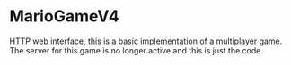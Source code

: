 # MarioGameV4
HTTP web interface, this is a basic implementation of a multiplayer game. The server for this game is no longer active and this is just the code
